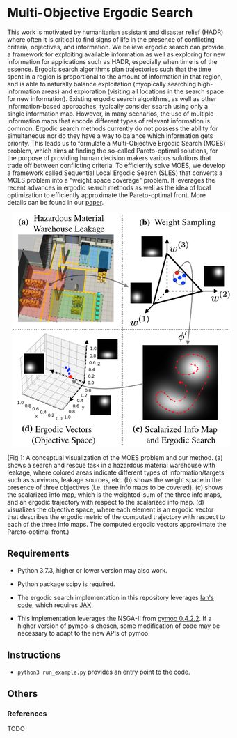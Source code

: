 # Multi-Objective Ergodic Search

This work is motivated by humanitarian assistant and disaster relief (HADR) where often it is critical to find signs of life in the presence of conflicting criteria, objectives, and information. 
We believe ergodic search can provide a framework for exploiting available information as well as exploring for new information for applications such as HADR, especially when time is of the essence. 
Ergodic search algorithms plan trajectories such that the time spent in a region is proportional to the amount of information in that region, and is able to naturally balance exploitation (myopically searching high-information areas) and exploration (visiting all locations in the search space for new information).
Existing ergodic search algorithms, as well as other information-based approaches, typically consider search using only a single information map.
However, in many scenarios, the use of multiple information maps that encode different types of relevant information is common. 
Ergodic search methods currently do not possess the ability for simultaneous nor do they have a way to balance which information gets priority.
This leads us to formulate a Multi-Objective Ergodic Search (MOES) problem, which aims at finding the so-called Pareto-optimal solutions, for the purpose of providing human decision makers various solutions that trade off between conflicting criteria.
To efficiently solve MOES, we develop a framework called Sequential Local Ergodic Search (SLES) that converts a MOES problem into a "weight space coverage" problem. It leverages the recent advances in ergodic search methods as well as the idea of local optimization to efficiently approximate the Pareto-optimal front.
More details can be found in our [paper]().

<p align="center">
<img src="https://github.com/wonderren/wonderren.github.io/blob/master/images/fig_moes_overview.png" alt="" hspace="10" style=" border: #FFFFFF 2px none;">
</p>

(Fig 1: A conceptual visualization of the MOES problem and our method. (a) shows a search and rescue task in a hazardous material warehouse with leakage, where colored areas indicate different types of information/targets such as survivors, leakage sources, etc. (b) shows the weight space in the presence of three objectives (i.e. three info maps to be covered). (c) shows the scalarized info map, which is the weighted-sum of the three info maps, and an ergodic trajectory with respect to the scalarized info map. (d) visualizes the objective space, where each element is an ergodic vector that describes the ergodic metric of the computed trajectory with respect to each of the three info maps. The computed ergodic vectors approximate the Pareto-optimal front.)


## Requirements

* Python 3.7.3, higher or lower version may also work.

* Python package scipy is required.

* The ergodic search implementation in this repository leverages [Ian's code](https://github.com/i-abr/ErgodicControl), which requires [JAX](https://jax.readthedocs.io/en/latest/notebooks/quickstart.html).

* This implementation leverages the NSGA-II from [pymoo 0.4.2.2](https://pymoo.org/). If a higher version of pymoo is chosen, some modification of code may be necessary to adapt to the new APIs of pymoo.


## Instructions

* `python3 run_example.py` provides an entry point to the code.


## Others

### References

TODO


